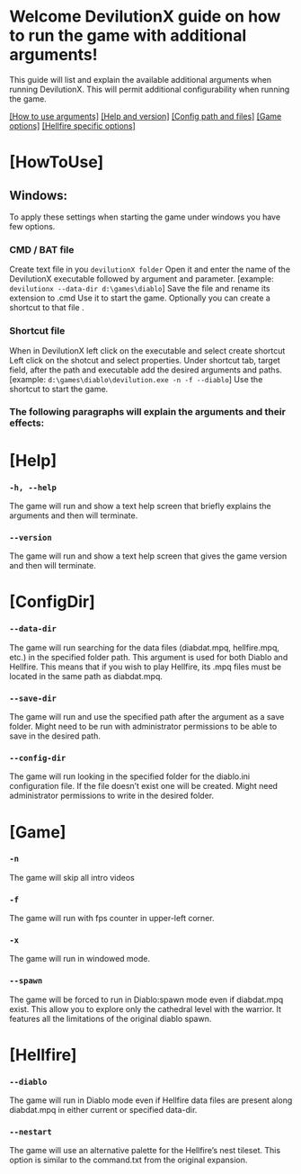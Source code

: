# Welcome DevilutionX guide on how to run the game with additional arguments!

This guide will list and explain the available additional arguments when running DevilutionX. This will permit additional configurability when running the game.

[[How to use arguments]](#HowToUse)
[[Help and version]](#Help)
[[Config path and files]](#ConfigDir)
[[Game options]](#Game)
[[Hellfire specific options]](#Hellfire)

# [HowToUse]
## Windows:
To apply these settings when starting the game under windows you have few options.


### CMD / BAT file

Create text file in you `devilutionX folder`
Open it and enter the name of the DevilutionX executable followed by argument and parameter. [example: `devilutionx --data-dir d:\games\diablo`]
Save the file and rename its extension to .cmd
Use it to start the game.
Optionally you can create a shortcut to that file .


### Shortcut file

When in DevilutionX left click on the executable and select create shortcut
Left click on the shotcut and select properties.
Under shortcut tab, target field, after the path and executable add the desired arguments and paths.
[example: `d:\games\diablo\devilution.exe -n -f --diablo`]
Use the shortcut to start the game.





### The following paragraphs will explain the arguments and their effects:

# [Help]


### `-h, --help`
The game will run and show a text help screen that briefly explains the arguments and then will terminate.


### `--version`
The game will run and show a text help screen that gives the game version and then will terminate.


# [ConfigDir]


### `--data-dir`
The game will run searching for the data files (diabdat.mpq, hellfire.mpq, etc.) in the specified folder path. This argument is used for both Diablo and Hellfire. This means that if you wish to play Hellfire, its .mpq  files must be located in the same path as diabdat.mpq.


### `--save-dir `          
The game will run and use the specified path after the argument as a save folder. Might need to be run with administrator permissions to be able to save in the desired path.


### `--config-dir`
The game will run looking in the specified folder for the diablo.ini configuration file. If the file doesn’t exist one will be created. Might need administrator permissions to write in the desired folder.


# [Game]


### `-n`
The game will skip all intro videos


### `-f`
The game will run with fps counter in upper-left corner.


### `-x`
The game will run in windowed mode.


### `--spawn`
The game will be forced to run in Diablo:spawn mode even if diabdat.mpq exist. This allow you to explore only the cathedral level with the warrior. It features all the limitations of the original diablo spawn.


# [Hellfire]


### `--diablo`

The game will run in Diablo mode even if Hellfire data files are present along diabdat.mpq in either current or specified data-dir.


### `--nestart`

The game will use an alternative palette for the Hellfire’s nest tileset. This option is similar to the command.txt from the original expansion.
